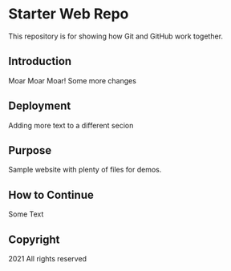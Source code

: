# Starter Web Repo

This repository is for showing how Git and GitHub work together.

## Introduction

Moar Moar Moar! Some more changes

## Deployment

Adding more text to a different secion

## Purpose

Sample website with plenty of files for demos.

## How to Continue

Some Text

## Copyright

2021 All rights reserved